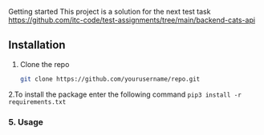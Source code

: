 Getting started
This project is a solution for the next test task
https://github.com/itc-code/test-assignments/tree/main/backend-cats-api
## Installation
1. Clone the repo
   ```sh
   git clone https://github.com/yourusername/repo.git
   ```
2.To install the package enter the following command 
    ```
   pip3 install -r requirements.txt
    ```
### 5. Usage
